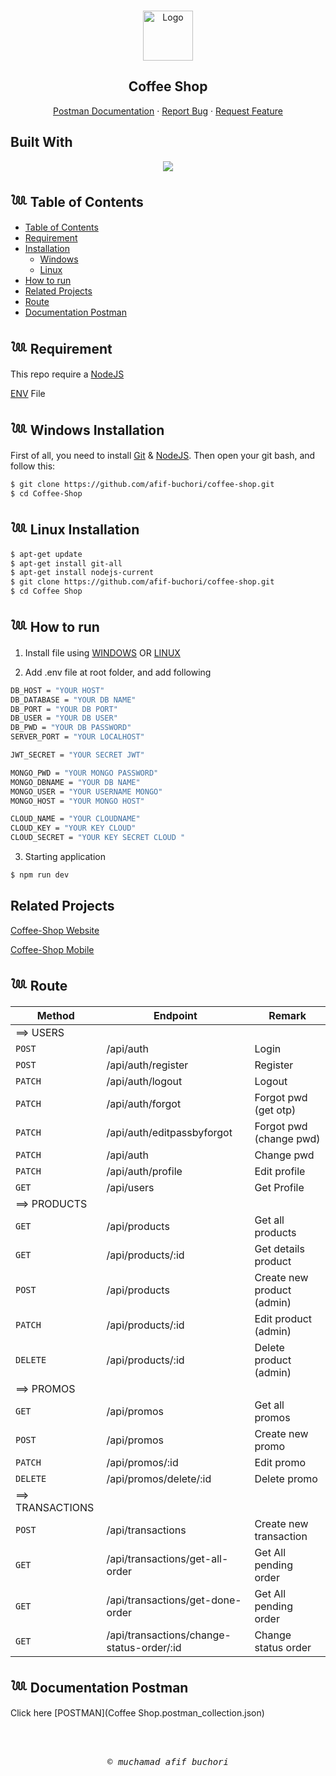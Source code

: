 <a id="readme-top"></a>

<!-- PROJECT LOGO -->
<br />
<div align="center">
  <a href="#">
    <img src="./public/logo123.svg" alt="Logo" width="80" height="80">
  </a>

  <h2 align="center">Coffee Shop</h2>

  <p align="center">
    <a href="https://documenter.getpostman.com/view/26100678/2s93m62Mkp">Postman Documentation</a>
    ·
    <a href="mailto:4fifbuchori@gmail.com">Report Bug</a>
    ·
    <a href="mailto:4fifbuchori@gmail.com">Request Feature</a>
  </p>
</div>

## Built With

<p align="center">
  <a href="https://skillicons.dev">
    <img src="https://skillicons.dev/icons?i=nodejs,express,postgres,vercel,mongo" />
  </a>
</p>

## 𓆙 Table of Contents

- [Table of Contents](#𓆙-Table-of-Contents)
- [Requirement](#𓆙-Requirement)
- [Installation](#)
  - [Windows](#𓆙-Windows-Installation)
  - [Linux](#𓆙_Linux_Installation)
- [How to run](#𓆙-How-to-run)
- [Related Projects](#𓆙-Related-Projects)
- [Route](#𓆙-Documentation-Postman)
- [Documentation Postman](#𓆙-Documentation-Postman)

## 𓆙 Requirement

This repo require a [NodeJS](https://nodejs.org/)

[ENV](#ENV) File

## 𓆙 Windows Installation

First of all, you need to install [Git](https://git-scm.com/download/win) & [NodeJS](https://nodejs.org/). Then open your git bash, and follow this:<br>

```sh
$ git clone https://github.com/afif-buchori/coffee-shop.git
$ cd Coffee-Shop
```

## 𓆙 Linux Installation

```sh
$ apt-get update
$ apt-get install git-all
$ apt-get install nodejs-current
$ git clone https://github.com/afif-buchori/coffee-shop.git
$ cd Coffee Shop
```

## 𓆙 How to run

1. Install file using [WINDOWS](#Windows-Installation) OR [LINUX](Linux-Installation)

2. Add .env file at root folder, and add following

```sh
DB_HOST = "YOUR HOST"
DB_DATABASE = "YOUR DB NAME"
DB_PORT = "YOUR DB PORT"
DB_USER = "YOUR DB USER"
DB_PWD = "YOUR DB PASSWORD"
SERVER_PORT = "YOUR LOCALHOST"

JWT_SECRET = "YOUR SECRET JWT"

MONGO_PWD = "YOUR MONGO PASSWORD"
MONGO_DBNAME = "YOUR DB NAME"
MONGO_USER = "YOUR USERNAME MONGO"
MONGO_HOST = "YOUR MONGO HOST"

CLOUD_NAME = "YOUR CLOUDNAME"
CLOUD_KEY = "YOUR KEY CLOUD"
CLOUD_SECRET = "YOUR KEY SECRET CLOUD "

```

3. Starting application

```sh
$ npm run dev
```

## Related Projects

[Coffee-Shop Website](https://github.com/afif-buchori/coffeeshop-react)

[Coffee-Shop Mobile](https://github.com/afif-buchori/coffee-andro)

## 𓆙 Route

| Method           | Endpoint                                  | Remark                     |
| ---------------- | ----------------------------------------- | -------------------------- |
| ==> USERS        |
| `POST`           | /api/auth                                 | Login                      |
| `POST`           | /api/auth/register                        | Register                   |
| `PATCH`          | /api/auth/logout                          | Logout                     |
| `PATCH`          | /api/auth/forgot                          | Forgot pwd (get otp)       |
| `PATCH`          | /api/auth/editpassbyforgot                | Forgot pwd (change pwd)    |
| `PATCH`          | /api/auth                                 | Change pwd                 |
| `PATCH`          | /api/auth/profile                         | Edit profile               |
| `GET`            | /api/users                                | Get Profile                |
| ==> PRODUCTS     |
| `GET`            | /api/products                             | Get all products           |
| `GET`            | /api/products/:id                         | Get details product        |
| `POST`           | /api/products                             | Create new product (admin) |
| `PATCH`          | /api/products/:id                         | Edit product (admin)       |
| `DELETE`         | /api/products/:id                         | Delete product (admin)     |
| ==> PROMOS       |
| `GET`            | /api/promos                               | Get all promos             |
| `POST`           | /api/promos                               | Create new promo           |
| `PATCH`          | /api/promos/:id                           | Edit promo                 |
| `DELETE`         | /api/promos/delete/:id                    | Delete promo               |
| ==> TRANSACTIONS |
| `POST`           | /api/transactions                         | Create new transaction     |
| `GET`            | /api/transactions/get-all-order           | Get All pending order      |
| `GET`            | /api/transactions/get-done-order          | Get All pending order      |
| `GET`            | /api/transactions/change-status-order/:id | Change status order        |

## 𓆙 Documentation Postman

Click here [POSTMAN](Coffee Shop.postman_collection.json)

<BR>
<BR>

<p align="center"> <samp><i>&copy; muchamad afif buchori </i></samp> </p>
